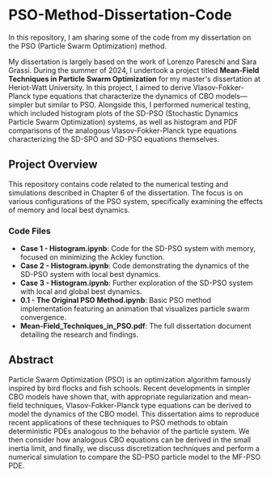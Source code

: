 # PSO-Method-Dissertation-Code

In this repository, I am sharing some of the code from my dissertation on the PSO (Particle Swarm Optimization) method.

My dissertation is largely based on the work of Lorenzo Pareschi and Sara Grassi. During the summer of 2024, I undertook a project titled **Mean-Field Techniques in Particle Swarm Optimization** for my master's dissertation at Heriot-Watt University. In this project, I aimed to derive Vlasov-Fokker-Planck type equations that characterize the dynamics of CBO  models—simpler but similar to PSO. Alongside this, I performed numerical testing, which included histogram plots of the SD-PSO (Stochastic Dynamics Particle Swarm Optimization) systems, as well as histogram and PDF comparisons of the analogous Vlasov-Fokker-Planck type equations characterizing the SD-SPO and SD-PSO equations themselves.

## Project Overview

This repository contains code related to the numerical testing and simulations described in Chapter 6 of the dissertation. The focus is on various configurations of the PSO system, specifically examining the effects of memory and local best dynamics.

### Code Files

- **Case 1 - Histogram.ipynb**: Code for the SD-PSO system with memory, focused on minimizing the Ackley function.
- **Case 2 - Histogram.ipynb**: Code demonstrating the dynamics of the SD-PSO system with local best dynamics.
- **Case 3 - Histogram.ipynb**: Further exploration of the SD-PSO system with local and global best dynamics.
- **0.1 - The Original PSO Method.ipynb**: Basic PSO method implementation featuring an animation that visualizes particle swarm convergence.
- **Mean-Field_Techniques_in_PSO.pdf**: The full dissertation document detailing the research and findings.

## Abstract

Particle Swarm Optimization (PSO) is an optimization algorithm famously inspired by bird flocks and fish schools. Recent developments in simpler CBO models have shown that, with appropriate regularization and mean-field techniques, Vlasov-Fokker-Planck type equations can be derived to model the dynamics of the CBO model. This dissertation aims to reproduce recent applications of these techniques to PSO methods to obtain deterministic PDEs analogous to the behavior of the particle system. We then consider how analogous CBO equations can be derived in the small inertia limit, and finally, we discuss discretization techniques and perform a numerical simulation to compare the SD-PSO particle model to the MF-PSO PDE.

